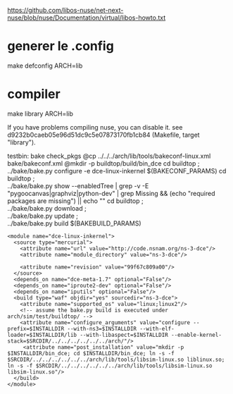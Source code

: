 https://github.com/libos-nuse/net-next-nuse/blob/nuse/Documentation/virtual/libos-howto.txt

# generer le .config
make defconfig ARCH=lib

# compiler
make library ARCH=lib

If you have problems compiling nuse, you can disable it. see d9232b0caeb05e96d51dc9c5e07873170fb1cb84
(Makefile, target "library").



testbin: bake check_pkgs
  @cp ../../../arch/lib/tools/bakeconf-linux.xml bake/bakeconf.xml
  @mkdir -p buildtop/build/bin_dce
  cd buildtop ; \
  ../bake/bake.py configure -e dce-linux-inkernel $(BAKECONF_PARAMS)
  cd buildtop ; \
  ../bake/bake.py show --enabledTree | grep -v  -E "pygoocanvas|graphviz|python-dev" | grep Missing && (echo "required packages are missing") || echo ""
  cd buildtop ; \
  ../bake/bake.py download ; \
  ../bake/bake.py update ; \
  ../bake/bake.py build $(BAKEBUILD_PARAMS)


    <module name="dce-linux-inkernel">
      <source type="mercurial">
        <attribute name="url" value="http://code.nsnam.org/ns-3-dce"/>
        <attribute name="module_directory" value="ns-3-dce"/>
  <!-- Fri Oct 09 16:37:01 2015 +0900 add a NATIVE call dl_itera_phdr.patch (after dce-1.7) -->
        <attribute name="revision" value="99f67c809a00"/>
      </source>
      <depends_on name="dce-meta-1.7" optional="False"/>
      <depends_on name="iproute2-dev" optional="False"/>
      <depends_on name="iputils" optional="False"/>
      <build type="waf" objdir="yes" sourcedir="ns-3-dce">
        <attribute name="supported_os" value="linux;linux2"/>
        <!-- assume the bake.py build is executed under arch/sim/test/buildtop/ -->
        <attribute name="configure_arguments" value="configure --prefix=$INSTALLDIR --with-ns3=$INSTALLDIR --with-elf-loader=$INSTALLDIR/lib --with-libaspect=$INSTALLDIR --enable-kernel-stack=$SRCDIR/../../../../../../arch/"/>
         <attribute name="post_installation" value="mkdir -p $INSTALLDIR/bin_dce; cd $INSTALLDIR/bin_dce; ln -s -f $SRCDIR/../../../../../../arch/lib/tools/libsim-linux.so liblinux.so;  ln -s -f $SRCDIR/../../../../../../arch/lib/tools/libsim-linux.so libsim-linux.so"/>
      </build>
    </module>
